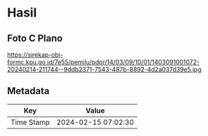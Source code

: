 # Hasil

## Foto C Plano

https://sirekap-obj-formc.kpu.go.id/7e55/pemilu/pdpr/14/03/09/10/01/1403091001072-20240214-211744--9ddb2371-7543-487b-8892-4d2a037d39e5.jpg


## Metadata

| Key        | Value               |
| ---------- | ------------------- |
| Time Stamp | 2024-02-15 07:02:30 |



